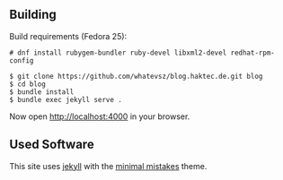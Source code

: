 ## Building

Build requirements (Fedora 25):

```
# dnf install rubygem-bundler ruby-devel libxml2-devel redhat-rpm-config
```

```
$ git clone https://github.com/whatevsz/blog.haktec.de.git blog
$ cd blog
$ bundle install
$ bundle exec jekyll serve .
```

Now open [http://localhost:4000](http://localhost:4000) in your browser.

## Used Software

This site uses [jekyll](https://jekyllrb.com/) with the [minimal mistakes](https://github.com/mmistakes/minimal-mistakes)
theme.
